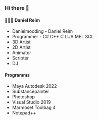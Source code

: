 ### Hi there 👋

#### 👨🏼‍🚒 Daniel Reim 

- Danielmodding - Daniel Reim
- Programmer - C# C++ C LUA MEL SCL
- 3D Artist
- 2D Artist
- Animator
- Scripter
- DJ

#### Programms
- Maya Autodesk 2022
- Substancepainter
- Photoshop
- Visual Studio 2019
- Marmoset Toolbag 4
- Notepad++



